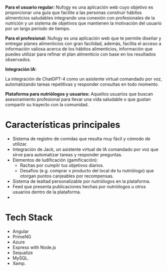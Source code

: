 **Para el usuario regular:**
Nufogy es una aplicación web cuyo objetivo es proporcionar una guía que facilite a las personas construir hábitos alimenticios saludables integrando una conexión con profesionales de la nutrición y un sistema de objetivos que mantienen la motivación del usuario por un largo período de tiempo.

**Para el profesional:**
Nufogy es una aplicación web que te permite diseñar y entregar planes alimenticios con gran facilidad, además, facilita el acceso a información valiosa acerca de los hábitos alimenticios, información que puedes utilizar para refinar el plan alimenticio con base en los resultados observados.

**Integración IA:**

La integración de ChatGPT-4 como un asistente virtual comandado por voz, automatizando tareas repetitivas y responder consultas en todo momento.

**Plataforma para nutriólogos y usuarios:**
Aquellos usuarios que buscan asesoramiento profesional para llevar una vida saludable o que gustan compartir su trayecto con la comunidad.

# Características principales

- Sistema de registro de comidas que resulta muy fácil y cómodo de utilizar.
- Integración de Jack, un asistente virtual de IA comandado por voz que sirve para automatizar tareas y responder preguntas.
- Elementos de ludificación (gamificación):
  - Rachas por cumplir tus objetivos diarios.
  - Desafíos (e.g. comprar x producto del local de tu nutriólogo) que otorgan puntos canjeables por recompensas.
- Sistema de lealtad personalizable por nutriólogos en la plataforma.
- Feed que presenta publicaciones hechas por nutriólogos u otros usuarios dentro de la plataforma.
-

# Tech Stack

- Angular
- PrimeNG
- Azure
- Express with Node.js
- Sequalize
- MySQL.
- Xamp.

